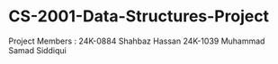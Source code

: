 # CS-2001-Data-Structures-Project
Project Members : 
24K-0884 Shahbaz Hassan
24K-1039 Muhammad Samad Siddiqui
